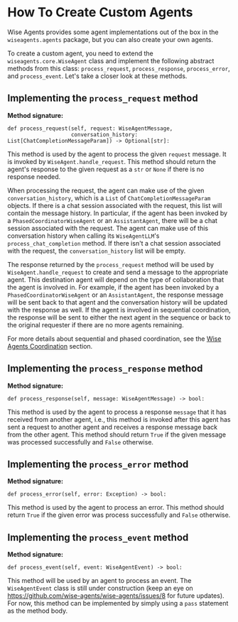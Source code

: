 # How To Create Custom Agents

Wise Agents provides some agent implementations out of the box in the `wiseagents.agents` package,
but you can also create your own agents.

To create a custom agent, you need to extend the `wiseagents.core.WiseAgent` class and implement 
the following abstract methods from this class: `process_request`, `process_response`, `process_error`,
and `process_event`. Let's take a closer look at these methods.

## Implementing the `process_request` method

**Method signature:**
```
def process_request(self, request: WiseAgentMessage,
                    conversation_history: List[ChatCompletionMessageParam]) -> Optional[str]:
```

This method is used by the agent to process the given `request` message. It is invoked by
`WiseAgent.handle_request`. This method should return the agent's response to the given request
as a `str` or `None` if there is no response needed.

When processing the request, the agent can make use of the given `conversation_history`,
which is a `List` of `ChatCompletionMessageParam` objects. If there is a chat session associated
with the request, this list will contain the message history. In particular, if the agent has
been invoked by a `PhasedCoordinatorWiseAgent` or an `AssistantAgent`, there will be a chat session
associated with the request. The agent can make use of this conversation history when calling its
`WiseAgentLLM`'s `process_chat_completion` method. If there isn't a chat session associated with
the request, the `conversation_history` list will be empty.

The response returned by the `process_request` method will be used by `WiseAgent.handle_request`
to create and send a message to the appropriate agent. This destination agent will depend on the
type of collaboration that the agent is involved in. For example, if the agent has been invoked
by a `PhasedCoordinatorWiseAgent` or an `AssistantAgent`, the response message will be sent back
to that agent and the conversation history will be updated with the response as well. If the agent
is involved in sequential coordination, the response will be sent to either the next agent in the
sequence or back to the original requester if there are no more agents remaining.

For more details about sequential and phased coordination, see the
[Wise Agents Coordination](./agent_coordination.md) section.

## Implementing the `process_response` method

**Method signature:**
```
def process_response(self, message: WiseAgentMessage) -> bool:
```

This method is used by the agent to process a response `message` that it has received from another agent,
i.e., this method is invoked after this agent has sent a request to another agent and receives a response
message back from the other agent. This method should return `True` if the given message was processed
successfully and `False` otherwise.

## Implementing the `process_error` method

**Method signature:**
```
def process_error(self, error: Exception) -> bool:
```

This method is used by the agent to process an error. This method should return `True` if the given
error was process successfully and `False` otherwise.

## Implementing the `process_event` method

**Method signature:**
```
def process_event(self, event: WiseAgentEvent) -> bool:
```

This method will be used by an agent to process an event. The `WiseAgentEvent` class is still under
construction (keep an eye on https://github.com/wise-agents/wise-agents/issues/8 for future updates).
For now, this method can be implemented by simply using a `pass` statement as the method body.
